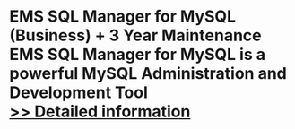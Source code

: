 # EMS SQL Manager for MySQL (Business) + 3 Year Maintenance<br />EMS SQL Manager for MySQL is a powerful MySQL Administration and Development Tool<br />[>> Detailed information](https://secure.shareit.com/shareit/product.html?productid=300067856&affiliateid=200057808)